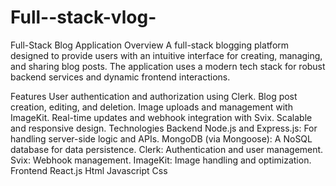 # Full--stack-vlog-
Full-Stack Blog Application
Overview
A full-stack blogging platform designed to provide users with an intuitive interface for creating, managing, and sharing blog posts. The application uses a modern tech stack for robust backend services and dynamic frontend interactions.

Features
User authentication and authorization using Clerk.
Blog post creation, editing, and deletion.
Image uploads and management with ImageKit.
Real-time updates and webhook integration with Svix.
Scalable and responsive design.
Technologies
Backend
Node.js and Express.js: For handling server-side logic and APIs.
MongoDB (via Mongoose): A NoSQL database for data persistence.
Clerk: Authentication and user management.
Svix: Webhook management.
ImageKit: Image handling and optimization.
Frontend
React.js
Html
Javascript 
Css 

